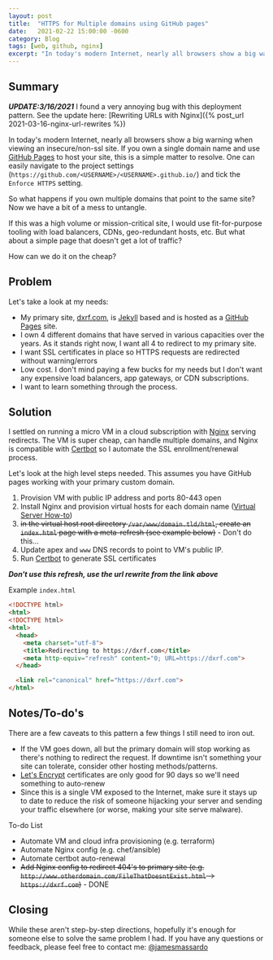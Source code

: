 ```yaml
---
layout: post
title:  "HTTPS for Multiple domains using GitHub pages"
date:   2021-02-22 15:00:00 -0600
category: Blog
tags: [web, github, nginx]
excerpt: "In today's modern Internet, nearly all browsers show a big warning when viewing an insecure/non-ssl site. If you own a single domain name and use [GitHub Pages](https://pages.github.com/) to host your site, this is a simple matter to resolve. So what happens if you own multiple domains that point to the same site?"
---
```

## Summary

***UPDATE:3/16/2021*** I found a very annoying bug with this deployment pattern. See the update here: [Rewriting URLs with Nginx]({% post_url 2021-03-16-nginx-url-rewrites %})

In today's modern Internet, nearly all browsers show a big warning when viewing an insecure/non-ssl site. If you own a single domain name and use [GitHub Pages](https://pages.github.com/) to host your site, this is a simple matter to resolve. One can easily navigate to the project settings (`https://github.com/<USERNAME>/<USERNAME>.github.io/`) and tick the `Enforce HTTPS` setting.

So what happens if you own multiple domains that point to the same site? Now we have a bit of a mess to untangle.

If this was a high volume or mission-critical site, I would use fit-for-purpose tooling with load balancers, CDNs, geo-redundant hosts, etc. But what about a simple page that doesn't get a lot of traffic?

How can we do it on the cheap?

## Problem

Let's take a look at my needs:

* My primary site, [dxrf.com](https://dxrf.com), is [Jekyll](https://jekyllrb.com/) based and is hosted as a [GitHub Pages](https://pages.github.com/) site.
* I own 4 different domains that have served in various capacities over the years. As it stands right now, I want all 4 to redirect to my primary site.
* I want SSL certificates in place so HTTPS requests are redirected without warning/errors
* Low cost. I don't mind paying a few bucks for my needs but I don't want any expensive load balancers, app gateways, or CDN subscriptions.
* I want to learn something through the process.

## Solution

I settled on running a micro VM in a cloud subscription with [Nginx](https://www.nginx.com) serving redirects. The VM is super cheap, can handle multiple domains, and Nginx is compatible with [Certbot](https://certbot.eff.org/) so I automate the SSL enrollment/renewal process.

Let's look at the high level steps needed. This assumes you have GitHub pages working with your primary custom domain.

1. Provision VM with public IP address and ports 80-443 open
1. Install Nginx and provision virtual hosts for each domain name ([Virtual Server How-to](https://linuxize.com/post/how-to-set-up-nginx-server-blocks-on-ubuntu-18-04/))
1. ~~in the virtual host root directory `/var/www/domain.tld/html`, create an `index.html` page with a meta-refresh (see example below)~~ - Don't do this...
1. Update apex and `www` DNS records to point to VM's public IP.
1. Run [Certbot](https://certbot.eff.org/lets-encrypt/ubuntubionic-nginx) to generate SSL certificates

***Don't use this refresh, use the url rewrite from the link above***

Example `index.html`

```html
<!DOCTYPE html>
<html>
<!DOCTYPE html>
<html>
  <head>
    <meta charset="utf-8">
    <title>Redirecting to https://dxrf.com</title>
    <meta http-equiv="refresh" content="0; URL=https://dxrf.com">
  </head>

  <link rel="canonical" href="https://dxrf.com">
</html>
```

## Notes/To-do's

There are a few caveats to this pattern a few things I still need to iron out.

* If the VM goes down, all but the primary domain will stop working as there's nothing to redirect the request. If downtime isn't something your site can tolerate, consider other hosting methods/patterns.
* [Let's Encrypt](https://letsencrypt.org/) certificates are only good for 90 days so we'll need something to auto-renew
* Since this is a single VM exposed to the Internet, make sure it stays up to date to reduce the risk of someone hijacking your server and sending your traffic elsewhere (or worse, making your site serve malware).

To-do List

* Automate VM and cloud infra provisioning (e.g. terraform)
* Automate Nginx config (e.g. chef/ansible)
* Automate certbot auto-renewal
* ~~Add Nginx config to redirect 404's to primary site (e.g. `http://www.otherdomain.com/FileThatDoesntExist.html` -> `https://dxrf.com`)~~ - DONE

## Closing

While these aren't step-by-step directions, hopefully it's enough for someone else to solve the same problem I had. If you have any questions or feedback, please feel free to contact me: [@jamesmassardo](https://twitter.com/jamesmassardo)
